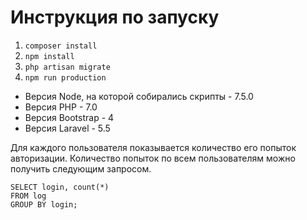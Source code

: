 # Инструкция по запуску
1. `composer install`
2. `npm install`
3. `php artisan migrate`
4. `npm run production`

* Версия Node, на которой собирались скрипты - 7.5.0
* Версия PHP - 7.0
* Версия Bootstrap - 4
* Версия Laravel - 5.5

Для каждого пользователя показывается
количество его попыток авторизации.
Количество попыток по всем пользователям можно
получить следующим запросом.

```
SELECT login, count(*)
FROM log
GROUP BY login;
```